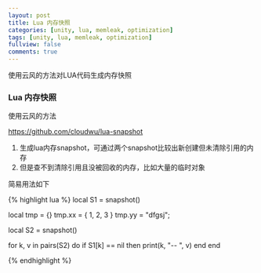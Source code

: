 ```yaml
---
layout: post
title: Lua 内存快照
categories: [unity, lua, memleak, optimization]
tags: [unity, lua, memleak, optimization]
fullview: false
comments: true
---
```


使用云风的方法对LUA代码生成内存快照

### Lua 内存快照

使用云风的方法

https://github.com/cloudwu/lua-snapshot

1. 生成lua内存snapshot，可通过两个snapshot比较出新创建但未清除引用的内存
1. 但是查不到清除引用且没被回收的内存，比如大量的临时对象

简易用法如下

{% highlight lua %}
local S1 = snapshot()

local tmp = {}
tmp.xx = { 1, 2, 3 }
tmp.yy = "dfgsj";

local S2 = snapshot()

for k, v in pairs(S2) do
	if S1[k] == nil then
		print(k, "-- ", v)
	end
end

{% endhighlight %}


